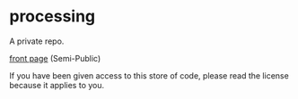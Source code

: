 # processing

A private repo.

[front page](http://koreahaos.github.io/processing/) (Semi-Public)

If you have been given access to this store of code, please read the license because it applies to you.
